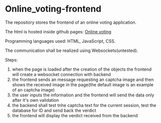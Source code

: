 # Online_voting-frontend

The repository stores the frontend of an online voting application.

The html is hosted inside github pages: [Online voting](https://florian98n.github.io/Online_voting-frontend/)

Programming languages used: HTML, JavaScript, CSS.

The communication shall be realized using Websockets(untested).

Steps:
1. when the page is loaded after the creation of the objects the frontend will create a websocket connection with backend
2. the frontend sends an message requesting an captcha image and then shows the received image in the page(the default image is an example of an captcha image)
3. the user inputs the information and the frontend will send the data only after it's own validation
4. the backend shall test tnhe captcha text for the current session, test the database for ID and send back the verdict
5. the frontend will display the verdict received from the backend 
